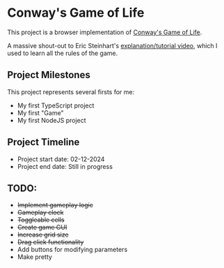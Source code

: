 # Conway's Game of Life

This project is a browser implementation of [Conway's Game of Life](https://en.wikipedia.org/wiki/Conway%27s_Game_of_Life).

A massive shout-out to Eric Steinhart's [explanation/tutorial video](https://www.youtube.com/watch?v=ouipbDkwHWA), which I used to learn all the rules of the game.

## Project Milestones

This project represents several firsts for me:

- My first TypeScript project
- My first "Game"
- My first NodeJS project

## Project Timeline

- Project start date: 02-12-2024
- Project end date: Still in progress

## TODO:

- ~~Implement gameplay logic~~
- ~~Gameplay clock~~
- ~~Toggleable cells~~
- ~~Create game GUI~~
- ~~Increase grid size~~
- ~~Drag click functionality~~
- Add buttons for modifying parameters
- Make pretty